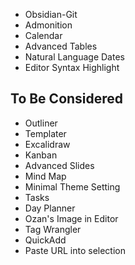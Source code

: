 
- Obsidian-Git
- Admonition
- Calendar
- Advanced Tables
- Natural Language Dates
- Editor Syntax Highlight

## To Be Considered

- Outliner
- Templater
- Excalidraw
- Kanban
- Advanced Slides
- Mind Map
- Minimal Theme Setting
- Tasks
- Day Planner
- Ozan's Image in Editor
- Tag Wrangler
- QuickAdd
- Paste URL into selection